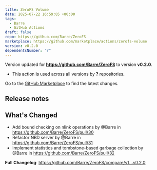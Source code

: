 ```yaml
---
title: ZeroFS Volume
date: 2025-07-22 16:59:05 +00:00
tags:
  - Barre
  - GitHub Actions
draft: false
repo: https://github.com/Barre/ZeroFS
marketplace: https://github.com/marketplace/actions/zerofs-volume
version: v0.2.0
dependentsNumber: "?"
---
```



Version updated for **https://github.com/Barre/ZeroFS** to version **v0.2.0**.
- This action is used across all versions by **?** repositories.

Go to the [GitHub Marketplace](https://github.com/marketplace/actions/zerofs-volume) to find the latest changes.

## Release notes

## What's Changed
* Add bound checking on nlink operations by @Barre in https://github.com/Barre/ZeroFS/pull/30
* Refactor NBD server by @Barre in https://github.com/Barre/ZeroFS/pull/31
* Implement statistics and tombstone-based garbage collection by @Barre in https://github.com/Barre/ZeroFS/pull/32


**Full Changelog**: https://github.com/Barre/ZeroFS/compare/v1...v0.2.0
